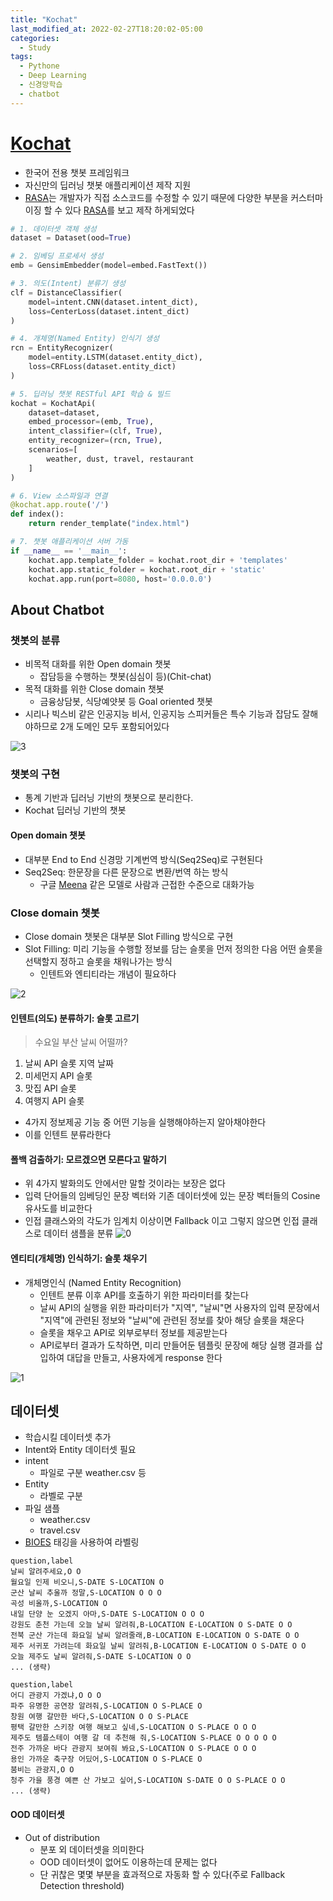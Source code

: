 ```yaml
---
title: "Kochat"
last_modified_at: 2022-02-27T18:20:02-05:00
categories:
  - Study
tags:
  - Pythone
  - Deep Learning
  - 신경망학습
  - chatbot
---
```


# [Kochat]

- 한국어 전용 챗봇 프레임워크
- 자신만의 딥러닝 챗봇 애플리케이션 제작 지원
-  [RASA]는 개발자가 직접 소스코드를 수정할 수 있기 때문에 다양한 부분을 커스터마이징 할 수 있다 [RASA]를 보고 제작 하게되었다

```py
# 1. 데이터셋 객체 생성
dataset = Dataset(ood=True)

# 2. 임베딩 프로세서 생성
emb = GensimEmbedder(model=embed.FastText())

# 3. 의도(Intent) 분류기 생성
clf = DistanceClassifier(
    model=intent.CNN(dataset.intent_dict),                  
    loss=CenterLoss(dataset.intent_dict)                    
)

# 4. 개체명(Named Entity) 인식기 생성                                                     
rcn = EntityRecognizer(
    model=entity.LSTM(dataset.entity_dict),
    loss=CRFLoss(dataset.entity_dict)
)

# 5. 딥러닝 챗봇 RESTful API 학습 & 빌드
kochat = KochatApi(
    dataset=dataset, 
    embed_processor=(emb, True), 
    intent_classifier=(clf, True),
    entity_recognizer=(rcn, True), 
    scenarios=[
        weather, dust, travel, restaurant
    ]
)

# 6. View 소스파일과 연결                                                                                                        
@kochat.app.route('/')
def index():
    return render_template("index.html")

# 7. 챗봇 애플리케이션 서버 가동                                                          
if __name__ == '__main__':
    kochat.app.template_folder = kochat.root_dir + 'templates'
    kochat.app.static_folder = kochat.root_dir + 'static'
    kochat.app.run(port=8080, host='0.0.0.0')
```

## About Chatbot
### 챗봇의 분류

- 비목적 대화를 위한 Open domain 챗봇
    - 잡담등을 수행하는 챗봇(심심이 등)(Chit-chat)
- 목적 대화를 위한 Close domain 챗봇
    - 금융상담봇, 식당예얏봇 등 Goal oriented 챗봇
- 시리나 빅스비 같은 인공지능 비서, 인공지능 스피커들은 특수 기능과 잡담도 잘해야하므로 2개 도메인 모두 포함되어있다

![3](../../assets/images/about-chatbot.jpg)

### 챗봇의 구현

- 통계 기반과 딥러닝 기반의 챗봇으로 분리한다.
- Kochat 딥러닝 기반의 챗봇

#### Open domain  챗봇
- 대부분 End to End 신경망 기계번역 방식(Seq2Seq)로 구현된다
- Seq2Seq: 한문장을 다른 문장으로 변환/번역 하는 방식 
    - 구글 [Meena] 같은 모델로 사람과 근접한 수준으로 대화가능

### Close domain 챗봇

- Close domain 챗봇은 대부분 Slot Filling 방식으로 구현
- Slot Filling: 미리 기능을 수행할 정보를 담는 슬롯을 먼저 정의한 다음 어떤 슬롯을 선택할지 정하고 슬롯을 채워나가는 방식
    - 인텐트와 엔티티라는 개념이 필요하다

![2](../../assets/images/close-domain-01.jpg)

#### 인텐트(의도) 분류하기: 슬롯 고르기

> 수요일 부산 날씨 어떨까?

1. 날씨 API 슬롯 지역 날짜
2. 미세먼지 API 슬롯
3. 맛집 API 슬롯
4. 여행지 API 슬롯

- 4가지 정보제공 기능 중 어떤 기능을 실행해야하는지 알아채야한다
- 이를 인텐트 분류라한다

#### 폴백 검출하기: 모르겠으면 모른다고 말하기

- 위 4가지 발화의도 안에서만 말할 것이라는 보장은 없다
- 입력 단어들의 임베딩인 문장 벡터와 기존 데이터셋에 있는 문장 벡터들의 Cosine 유사도를 비교한다
- 인접 클래스와의 각도가 임계치 이상이면 Fallback 이고 그렇지 않으면 인접 클래스로 데이터 샘플을 분류
![0](../../assets/images/fallback.png)

#### 엔티티(개체명) 인식하기: 슬롯 채우기

- 개체명인식 (Named Entity Recognition)
  - 인텐트 분류 이후 API를 호출하기 위한 파라미터를 찾는다 
  - 날씨 API의 실행을 위한 파라미터가 "지역", "날씨"면 사용자의 입력 문장에서 "지역"에 관련된 정보와 "날씨"에 관련된 정보를 찾아 해당 슬롯을 채운다
  - 슬롯을 채우고 API로 외부로부터 정보를 제공받는다 
  - API로부터 결과가 도착하면, 미리 만들어둔 템플릿 문장에 해당 실행 결과를 삽입하여 대답을 만들고, 사용자에게 response 한다

![1](../../assets/images/response.jpg)

## 데이터셋

- 학습시킬 데이터셋 추가
- Intent와 Entity 데이터셋 필요
- intent
  - 파일로 구분 weather.csv 등
- Entity
  - 라벨로 구분
- 파일 샘플
    - weather.csv
    - travel.csv
- [BIOES] 태깅을 사용하여 라벨링
```
question,label
날씨 알려주세요,O O
월요일 인제 비오니,S-DATE S-LOCATION O
군산 날씨 추울까 정말,S-LOCATION O O O
곡성 비올까,S-LOCATION O
내일 단양 눈 오겠지 아마,S-DATE S-LOCATION O O O
강원도 춘천 가는데 오늘 날씨 알려줘,B-LOCATION E-LOCATION O S-DATE O O
전북 군산 가는데 화요일 날씨 알려줄래,B-LOCATION E-LOCATION O S-DATE O O
제주 서귀포 가려는데 화요일 날씨 알려줘,B-LOCATION E-LOCATION O S-DATE O O
오늘 제주도 날씨 알려줘,S-DATE S-LOCATION O O
... (생략)
```

```
question,label
어디 관광지 가겠냐,O O O
파주 유명한 공연장 알려줘,S-LOCATION O S-PLACE O
창원 여행 갈만한 바다,S-LOCATION O O S-PLACE
평택 갈만한 스키장 여행 해보고 싶네,S-LOCATION O S-PLACE O O O
제주도 템플스테이 여행 갈 데 추천해 줘,S-LOCATION S-PLACE O O O O O
전주 가까운 바다 관광지 보여줘 봐요,S-LOCATION O S-PLACE O O O
용인 가까운 축구장 어딨어,S-LOCATION O S-PLACE O
붐비는 관광지,O O
청주 가을 풍경 예쁜 산 가보고 싶어,S-LOCATION S-DATE O O S-PLACE O O
... (생략)
```

#### OOD 데이터셋

- Out of distribution
  - 분포 외 데이터셋을 의미한다
  - OOD 데이터셋이 없어도 이용하는데 문제는 없다
  - 단 귀찮은 몇몇 부분을 효과적으로 자동화 할 수 있다(주로 Fallback Detection threshold)



[kochat]: https://github.com/hyunwoongko/kochat
[rasa]: https://rasa.com/
[Meena]:https://ai.googleblog.com/2020/01/towards-conversational-agent-that-can.html
[BIOES]: https://en.wikipedia.org/wiki/Inside%E2%80%93outside%E2%80%93beginning_(tagging)
